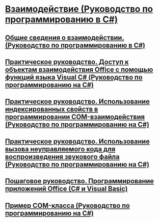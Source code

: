 # [Взаимодействие (Руководство по программированию в C#)](interoperability.md)
## [Общие сведения о взаимодействии. (Руководство по программированию в C#)](interoperability-overview.md)
## [Практическое руководство. Доступ к объектам взаимодействия Office с помощью функций языка Visual C# (Руководство по программированию на C#)](how-to-access-office-onterop-objects.md)
## [Практическое руководство. Использование индексированных свойств в программировании COM-взаимодействия (Руководство по программированию на C#)](how-to-use-indexed-properties-in-com-interop-rogramming.md)
## [Практическое руководство. Использование вызова неуправляемого кода для воспроизведения звукового файла (Руководство по программированию на C#)](how-to-use-platform-invoke-to-play-a-wave-file.md)
## [Пошаговое руководство. Программирование приложений Office (C# и Visual Basic)](walkthrough-office-programming.md)
## [Пример COM-класса (Руководство по программированию на C#)](example-com-class.md)
